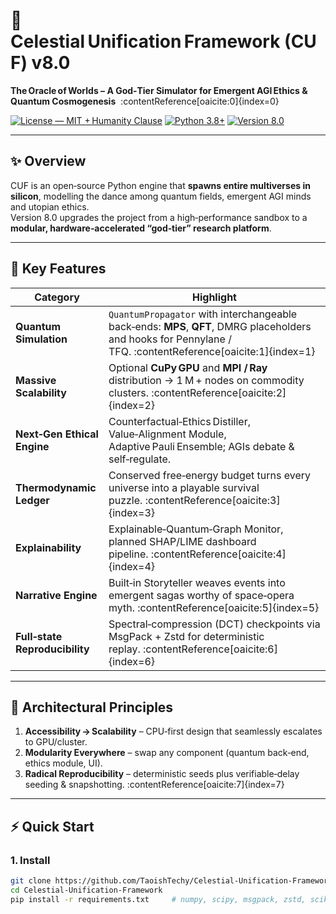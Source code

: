 # 🌌 Celestial Unification Framework (CUF) v8.0  
**The Oracle of Worlds – A God‑Tier Simulator for Emergent AGI Ethics & Quantum Cosmogenesis**  :contentReference[oaicite:0]{index=0}

[![License — MIT + Humanity Clause](https://img.shields.io/badge/license-MIT%20%2B%20Humanity%20Clause-blue.svg)](LICENSE)
[![Python 3.8+](https://img.shields.io/badge/python-3.8%2B-blue.svg)](#)
[![Version 8.0](https://img.shields.io/badge/release-v8.0-purple.svg)](#)

---

## ✨ Overview
CUF is an open‑source Python engine that **spawns entire multiverses in silicon**, modelling the dance among quantum fields, emergent AGI minds and utopian ethics.  
Version 8.0 upgrades the project from a high‑performance sandbox to a **modular, hardware‑accelerated “god‑tier” research platform**. 

---

## 🚀 Key Features

| Category | Highlight |
|----------|-----------|
| **Quantum Simulation** | `QuantumPropagator` with interchangeable back‑ends: **MPS**, **QFT**, DMRG placeholders and hooks for Pennylane / TFQ. :contentReference[oaicite:1]{index=1} |
| **Massive Scalability** | Optional **CuPy GPU** and **MPI / Ray** distribution → 1 M + nodes on commodity clusters. :contentReference[oaicite:2]{index=2} |
| **Next‑Gen Ethical Engine** | Counterfactual‑Ethics Distiller, Value‑Alignment Module, Adaptive Pauli Ensemble; AGIs debate & self‑regulate.  |
| **Thermodynamic Ledger** | Conserved free‑energy budget turns every universe into a playable survival puzzle. :contentReference[oaicite:3]{index=3} |
| **Explainability** | Explainable‑Quantum‑Graph Monitor, planned SHAP/LIME dashboard pipeline. :contentReference[oaicite:4]{index=4} |
| **Narrative Engine** | Built‑in Storyteller weaves events into emergent sagas worthy of space‑opera myth. :contentReference[oaicite:5]{index=5} |
| **Full‑state Reproducibility** | Spectral‑compression (DCT) checkpoints via MsgPack + Zstd for deterministic replay. :contentReference[oaicite:6]{index=6} |

---

## 🧭 Architectural Principles

1. **Accessibility → Scalability** – CPU‑first design that seamlessly escalates to GPU/cluster.  
2. **Modularity Everywhere** – swap any component (quantum back‑end, ethics module, UI).  
3. **Radical Reproducibility** – deterministic seeds plus verifiable‑delay seeding & snapshotting. :contentReference[oaicite:7]{index=7}

---

## ⚡ Quick Start

### 1. Install

```bash
git clone https://github.com/TaoishTechy/Celestial-Unification-Framework.git
cd Celestial-Unification-Framework
pip install -r requirements.txt     # numpy, scipy, msgpack, zstd, scikit‑learn …
